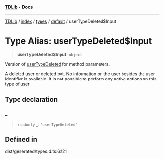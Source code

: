 [**TDLib**](../../../../../../README.md) • **Docs**

***

[TDLib](../../../../../../modules.md) / [index](../../../../../README.md) / [types](../../../README.md) / [default](../README.md) / userTypeDeleted$Input

# Type Alias: userTypeDeleted$Input

> **userTypeDeleted$Input**: `object`

Version of [userTypeDeleted](userTypeDeleted.md) for method parameters.

A deleted user or deleted bot. No information on the user besides the user identifier is available. It is not possible to perform any active actions on this type of user

## Type declaration

### \_

> `readonly` **\_**: `"userTypeDeleted"`

## Defined in

dist/generated/types.d.ts:6221
